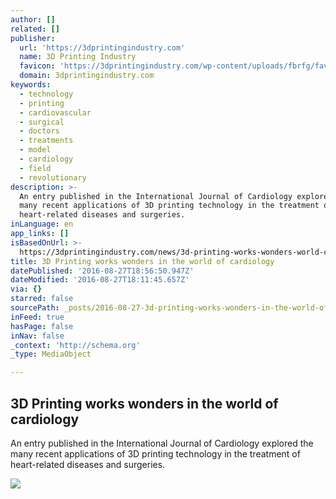```yaml
---
author: []
related: []
publisher:
  url: 'https://3dprintingindustry.com'
  name: 3D Printing Industry
  favicon: 'https://3dprintingindustry.com/wp-content/uploads/fbrfg/favicon.ico?62294a'
  domain: 3dprintingindustry.com
keywords:
  - technology
  - printing
  - cardiovascular
  - surgical
  - doctors
  - treatments
  - model
  - cardiology
  - field
  - revolutionary
description: >-
  An entry published in the International Journal of Cardiology explored the
  many recent applications of 3D printing technology in the treatment of
  heart-related diseases and surgeries.
inLanguage: en
app_links: []
isBasedOnUrl: >-
  https://3dprintingindustry.com/news/3d-printing-works-wonders-world-cardiology-94830/
title: 3D Printing works wonders in the world of cardiology
datePublished: '2016-08-27T18:56:50.947Z'
dateModified: '2016-08-27T18:11:45.657Z'
via: {}
starred: false
sourcePath: _posts/2016-08-27-3d-printing-works-wonders-in-the-world-of-cardiology.md
inFeed: true
hasPage: false
inNav: false
_context: 'http://schema.org'
_type: MediaObject

---
```

<article style=""><h1>3D Printing works wonders in the world of cardiology</h1><p>An entry published in the International Journal of Cardiology explored the many recent applications of 3D printing technology in the treatment of heart-related diseases and surgeries.</p><img src="https://3dprintingindustry.com/wp-content/uploads/2016/08/3d-printing-cardiology.jpg" /></article>